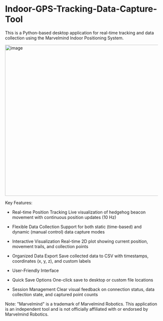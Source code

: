 # Indoor-GPS-Tracking-Data-Capture-Tool
This is a Python-based desktop application for real-time tracking and data collection using the Marvelmind Indoor Positioning System.

<img width="726" height="497" alt="image" src="https://github.com/user-attachments/assets/ec26b20d-5a9f-4e09-8ae6-179e3ac249a1" />



Key Features:

- Real-time Position Tracking
  Live visualization of hedgehog beacon movement with continuous position updates (10 Hz)

- Flexible Data Collection
  Support for both static (time-based) and dynamic (manual control) data capture modes

- Interactive Visualization
  Real-time 2D plot showing current position, movement trails, and collection points

- Organized Data Export
  Save collected data to CSV with timestamps, coordinates (x, y, z), and custom labels

- User-Friendly Interface

- Quick Save Options
  One-click save to desktop or custom file locations

- Session Management
  Clear visual feedback on connection status, data collection state, and captured point counts

Note: "Marvelmind" is a trademark of Marvelmind Robotics. This application is an independent tool 
and is not officially affiliated with or endorsed by Marvelmind Robotics.

